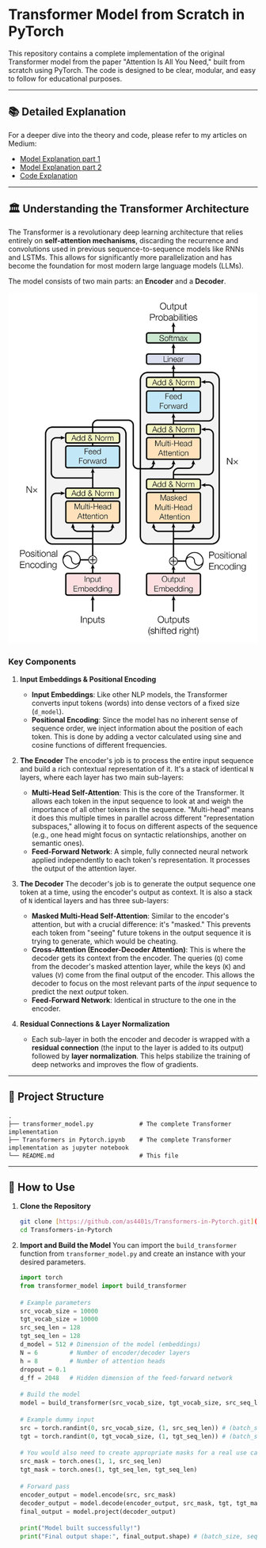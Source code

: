 # Transformer Model from Scratch in PyTorch

This repository contains a complete implementation of the original Transformer model from the paper "Attention Is All You Need," built from scratch using PyTorch. The code is designed to be clear, modular, and easy to follow for educational purposes.

---

## 📚 Detailed Explanation

For a deeper dive into the theory and code, please refer to my articles on Medium:

- [Model Explanation part 1](https://medium.com/data-science/all-you-need-to-know-about-attention-and-transformers-in-depth-understanding-part-1-552f0b41d021)
- [Model Explanation part 2](https://medium.com/data-science/all-you-need-to-know-about-attention-and-transformers-in-depth-understanding-part-2-bf2403804ada)
- [Code Explanation](https://medium.com/towards-data-science/build-your-own-transformer-from-scratch-using-pytorch-84c850470dcb)

---

## 🏛️ Understanding the Transformer Architecture

The Transformer is a revolutionary deep learning architecture that relies entirely on **self-attention mechanisms**, discarding the recurrence and convolutions used in previous sequence-to-sequence models like RNNs and LSTMs. This allows for significantly more parallelization and has become the foundation for most modern large language models (LLMs).

The model consists of two main parts: an **Encoder** and a **Decoder**.

![Transformer Architecture Diagram](transformers.png)

### Key Components

1.  **Input Embeddings & Positional Encoding**
    -   **Input Embeddings**: Like other NLP models, the Transformer converts input tokens (words) into dense vectors of a fixed size (`d_model`).
    -   **Positional Encoding**: Since the model has no inherent sense of sequence order, we inject information about the position of each token. This is done by adding a vector calculated using sine and cosine functions of different frequencies.

2.  **The Encoder**
    The encoder's job is to process the entire input sequence and build a rich contextual representation of it. It's a stack of identical `N` layers, where each layer has two main sub-layers:
    -   **Multi-Head Self-Attention**: This is the core of the Transformer. It allows each token in the input sequence to look at and weigh the importance of all other tokens in the sequence. "Multi-head" means it does this multiple times in parallel across different "representation subspaces," allowing it to focus on different aspects of the sequence (e.g., one head might focus on syntactic relationships, another on semantic ones).
    -   **Feed-Forward Network**: A simple, fully connected neural network applied independently to each token's representation. It processes the output of the attention layer.

3.  **The Decoder**
    The decoder's job is to generate the output sequence one token at a time, using the encoder's output as context. It is also a stack of `N` identical layers and has three sub-layers:
    -   **Masked Multi-Head Self-Attention**: Similar to the encoder's attention, but with a crucial difference: it's "masked." This prevents each token from "seeing" future tokens in the output sequence it is trying to generate, which would be cheating.
    -   **Cross-Attention (Encoder-Decoder Attention)**: This is where the decoder gets its context from the encoder. The queries (`Q`) come from the decoder's masked attention layer, while the keys (`K`) and values (`V`) come from the final output of the encoder. This allows the decoder to focus on the most relevant parts of the *input* sequence to predict the next *output* token.
    -   **Feed-Forward Network**: Identical in structure to the one in the encoder.

4.  **Residual Connections & Layer Normalization**
    -   Each sub-layer in both the encoder and decoder is wrapped with a **residual connection** (the input to the layer is added to its output) followed by **layer normalization**. This helps stabilize the training of deep networks and improves the flow of gradients.

---

## 📂 Project Structure

```
.
├── transformer_model.py             # The complete Transformer implementation
├── Transformers in Pytorch.ipynb    # The complete Transformer implementation as jupyter notebook
└── README.md                        # This file
```

---

## 🚀 How to Use

1.  **Clone the Repository**
    ```bash
    git clone [https://github.com/as4401s/Transformers-in-Pytorch.git](https://github.com/as4401s/Transformers-in-Pytorch.git)
    cd Transformers-in-Pytorch
    ```

2.  **Import and Build the Model**
    You can import the `build_transformer` function from `transformer_model.py` and create an instance with your desired parameters.

    ```python
    import torch
    from transformer_model import build_transformer

    # Example parameters
    src_vocab_size = 10000
    tgt_vocab_size = 10000
    src_seq_len = 128
    tgt_seq_len = 128
    d_model = 512 # Dimension of the model (embeddings)
    N = 6         # Number of encoder/decoder layers
    h = 8         # Number of attention heads
    dropout = 0.1
    d_ff = 2048   # Hidden dimension of the feed-forward network

    # Build the model
    model = build_transformer(src_vocab_size, tgt_vocab_size, src_seq_len, tgt_seq_len, d_model, N, h, dropout, d_ff)

    # Example dummy input
    src = torch.randint(0, src_vocab_size, (1, src_seq_len)) # (batch_size, seq_len)
    tgt = torch.randint(0, tgt_vocab_size, (1, tgt_seq_len)) # (batch_size, seq_len)

    # You would also need to create appropriate masks for a real use case
    src_mask = torch.ones(1, 1, src_seq_len)
    tgt_mask = torch.ones(1, tgt_seq_len, tgt_seq_len)

    # Forward pass
    encoder_output = model.encode(src, src_mask)
    decoder_output = model.decode(encoder_output, src_mask, tgt, tgt_mask)
    final_output = model.project(decoder_output)

    print("Model built successfully!")
    print("Final output shape:", final_output.shape) # (batch_size, seq_len, tgt_vocab_size)
    ```

